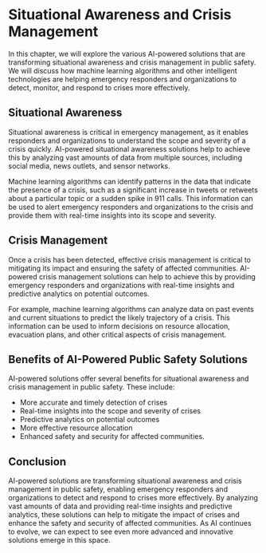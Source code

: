 Situational Awareness and Crisis Management
==========================================================================================

In this chapter, we will explore the various AI-powered solutions that are transforming situational awareness and crisis management in public safety. We will discuss how machine learning algorithms and other intelligent technologies are helping emergency responders and organizations to detect, monitor, and respond to crises more effectively.

Situational Awareness
---------------------

Situational awareness is critical in emergency management, as it enables responders and organizations to understand the scope and severity of a crisis quickly. AI-powered situational awareness solutions help to achieve this by analyzing vast amounts of data from multiple sources, including social media, news outlets, and sensor networks.

Machine learning algorithms can identify patterns in the data that indicate the presence of a crisis, such as a significant increase in tweets or retweets about a particular topic or a sudden spike in 911 calls. This information can be used to alert emergency responders and organizations to the crisis and provide them with real-time insights into its scope and severity.

Crisis Management
-----------------

Once a crisis has been detected, effective crisis management is critical to mitigating its impact and ensuring the safety of affected communities. AI-powered crisis management solutions can help to achieve this by providing emergency responders and organizations with real-time insights and predictive analytics on potential outcomes.

For example, machine learning algorithms can analyze data on past events and current situations to predict the likely trajectory of a crisis. This information can be used to inform decisions on resource allocation, evacuation plans, and other critical aspects of crisis management.

Benefits of AI-Powered Public Safety Solutions
----------------------------------------------

AI-powered solutions offer several benefits for situational awareness and crisis management in public safety. These include:

* More accurate and timely detection of crises
* Real-time insights into the scope and severity of crises
* Predictive analytics on potential outcomes
* More effective resource allocation
* Enhanced safety and security for affected communities.

Conclusion
----------

AI-powered solutions are transforming situational awareness and crisis management in public safety, enabling emergency responders and organizations to detect and respond to crises more effectively. By analyzing vast amounts of data and providing real-time insights and predictive analytics, these solutions can help to mitigate the impact of crises and enhance the safety and security of affected communities. As AI continues to evolve, we can expect to see even more advanced and innovative solutions emerge in this space.
